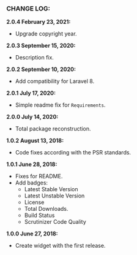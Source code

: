 ### CHANGE LOG:

**2.0.4 February 23, 2021:**
- Upgrade copyright year.

**2.0.3 September 15, 2020:**
- Description fix.

**2.0.2 September 10, 2020:**
- Add compatibility for Laravel 8.

**2.0.1 July 17, 2020:**
- Simple readme fix for `Requirements`.

**2.0.0 July 14, 2020:**
- Total package reconstruction.

**1.0.2 August 13, 2018:**
- Code fixes according with the PSR standards.

**1.0.1 June 28, 2018:**
- Fixes for README.
- Add badges:
    - Latest Stable Version
    - Latest Unstable Version
    - License
    - Total Downloads.
    - Build Status
    - Scrutinizer Code Quality

**1.0.0 June 27, 2018:**
- Create widget with the first release.
